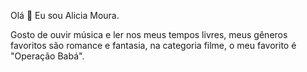 Olá 👋
Eu sou Alicia Moura.

Gosto de ouvir música e ler nos meus tempos livres,
meus gêneros favoritos são romance e fantasia, 
na categoria filme, o meu favorito é "Operação Babá".

